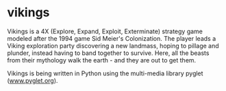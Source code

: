 # vikings

Vikings is a 4X (Explore, Expand, Exploit, Exterminate) strategy game modeled after the 1994 game Sid Meier's Colonization. The player leads a Viking exploration party discovering a new landmass, hoping to pillage and plunder, instead having to band together to survive. Here, all the beasts from their mythology walk the earth - and they are out to get them.

Vikings is being written in Python using the multi-media library pyglet (www.pyglet.org).


